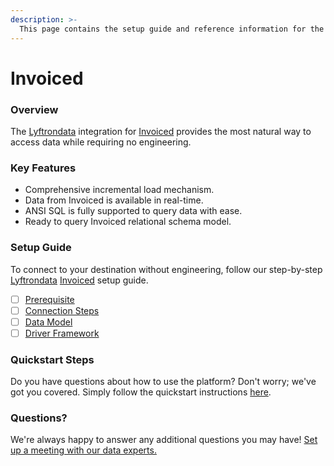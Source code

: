 ```yaml
---
description: >-
  This page contains the setup guide and reference information for the Invoiced source connector.
---
```


# Invoiced

### Overview

The [Lyftrondata](https://www.lyftrondata.com/) integration for [Invoiced](None) provides the most natural way to access data while requiring no engineering.

### Key Features

* Comprehensive incremental load mechanism.
* Data from Invoiced is available in real-time.&#x20;
* ANSI SQL is fully supported to query data with ease.
* Ready to query Invoiced relational schema model.

### Setup Guide

To connect to your destination without engineering, follow our step-by-step [Lyftrondata](https://www.lyftrondata.com/)  [Invoiced](None) setup guide.

* [ ] [Prerequisite](prerequisite.md)
* [ ] [Connection Steps](connection-steps.md)
* [ ] [Data Model](data-model/erd.md)
* [ ] [Driver Framework](driver-framework/)

### Quickstart Steps

Do you have questions about how to use the platform? Don't worry; we've got you covered. Simply follow the quickstart instructions [here](../README.md).

### Questions? <a href="#questions" id="questions"></a>

We're always happy to answer any additional questions you may have! [Set up a meeting with our data experts.](https://www.lyftrondata.com/book-a-meeting/)

